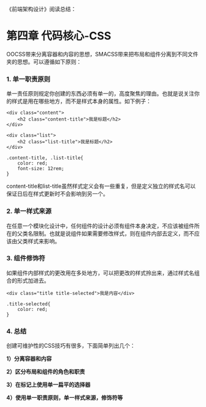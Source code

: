 《前端架构设计》阅读总结：

# 第四章 代码核心-CSS

OOCSS带来分离容器和内容的思想，SMACSS带来把布局和组件分离到不同文件夹的思想。可以遵循如下原则：

### 1. 单一职责原则

单一责任原则规定你创建的东西必须有单一的，高度聚焦的理由。也就是说关注你的样式是用在哪些地方，而不是样式本身的属性。如下例子：

```
<div class="content">
    <h2 class="content-title">我是标题</h2>
</div>

<div class="list">
    <h2 class="list-title">我是标题</h2>
</div>

.content-title, .list-title{
    color: red;
    font-size: 12rem;
}
```

content-title和list-title虽然样式定义会有一些重复，但是定义独立的样式名可以保证日后在样式更新时不会影响到另一个。

### 2. 单一样式来源

在任意一个模块化设计中，任何组件的设计必须有组件本身决定，不应该被组件所在的父类名限制。也就是说组件如果需要修改样式，则在组件内部去定义，而不应该由父类样式来影响。

### 3. 组件修饰符

如果组件内部样式的更改用在多处地方，可以把更改的样式拎出来，通过样式名组合的形式加进去。

```
<div class="title title-selected">我是内容</div>

.title-selected{
    color: red;
}
```

### 4. 总结

创建可维护性的CSS技巧有很多，下面简单列出几个：

**1）分离容器和内容**

**2）区分布局和组件的角色和职责**

**3）在标记上使用单一扁平的选择器**

**4）使用单一职责原则，单一样式来源，修饰符等**

